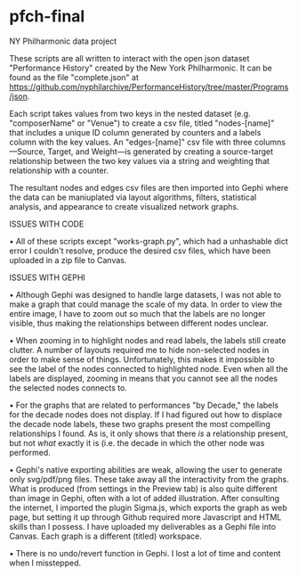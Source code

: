 # pfch-final
NY Philharmonic data project

These scripts are all written to interact with the open json dataset "Performance History" created by the New York Philharmonic. It can be found as the file "complete.json" at https://github.com/nyphilarchive/PerformanceHistory/tree/master/Programs/json. 

Each script takes values from two keys in the nested dataset (e.g. "composerName" or "Venue") to create a csv file, titled "nodes-[name]" that includes a unique ID column generated by counters and a labels column with the key values. An "edges-[name]" csv file with three columns—Source, Target, and Weight—is generated by creating a source-target relationship between the two key values via a string and weighting that relationship with a counter.  

The resultant nodes and edges csv files are then imported into Gephi where the data can be maniuplated via layout algorithms, filters, statistical analysis, and appearance to create visualized network graphs. 

ISSUES WITH CODE

• All of these scripts except "works-graph.py", which had a unhashable dict error I couldn't resolve, produce the desired csv files, which have been uploaded in a zip file to Canvas.

ISSUES WITH GEPHI

• Although Gephi was designed to handle large datasets, I was not able to make a graph that could manage the scale of my data. In order to view the entire image, I have to zoom out so much that the labels are no longer visible, thus making the relationships between different nodes unclear. 

• When zooming in to highlight nodes and read labels, the labels still create clutter. A number of layouts required me to hide non-selected nodes in order to make sense of things. Unfortunately, this makes it impossible to see the label of the nodes connected to highlighted node. Even when all the labels are displayed, zooming in means that you cannot see all the nodes the selected nodes connects to.

• For the graphs that are related to performances "by Decade," the labels for the decade nodes does not display. If I had figured out how to displace the decade node labels, these two graphs present the most compelling relationships I found. As is, it only shows that there *is* a relationship present, but not *what* exactly it is (i.e. the decade in which the other node was performed.

• Gephi's native exporting abilities are weak, allowing the user to generate only svg/pdf/png files. These take away all the interactivity from the graphs. What is produced (from settings in the Preview tab) is also quite different than image in Gephi, often with a lot of added illustration. After consulting the internet, I imported the plugin Sigma.js, which exports the graph as web page, but setting it up through Github required more Javascript and HTML skills than I possess. I have uploaded my deliverables as a Gephi file into Canvas. Each graph is a different (titled) workspace.  

• There is no undo/revert function in Gephi. I lost a lot of time and content when I misstepped.  
